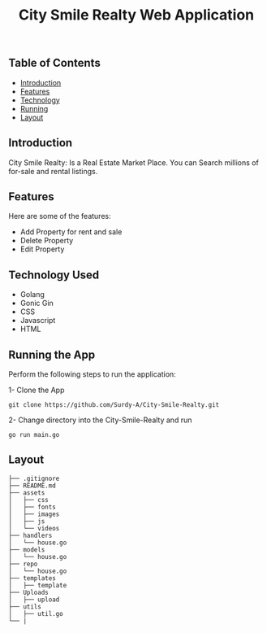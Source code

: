 <h1 align="center"> City Smile Realty Web Application </h1> <br>




## Table of Contents

- [Introduction](#introduction)
- [Features](#features)
- [Technology](#Technology-Used)
- [Running](#Running-the-application)
- [Layout](#Layout)




## Introduction

City Smile Realty: Is a Real Estate Market Place. You can Search millions of for-sale and rental listings.


## Features
Here are some of the features:
- Add Property for rent and sale
- Delete Property
- Edit Property

## Technology Used
- Golang
- Gonic Gin
- CSS
- Javascript
- HTML

## Running the App
Perform the following steps to run the application:

1- Clone the App

```
git clone https://github.com/Surdy-A/City-Smile-Realty.git
``` 

2- Change directory into the City-Smile-Realty and run

```
go run main.go
``` 

## Layout

```tree
├── .gitignore
├── README.md
├── assets
│   ├── css
│   ├── fonts  
│   ├── images
│   ├── js
│   └── videos
├── handlers
│   └── house.go 
├── models
│   └── house.go
├── repo
│   └── house.go
├── templates
│   ├── template
├── Uploads
│   ├── upload
├── utils
│   ├── util.go
└── |
